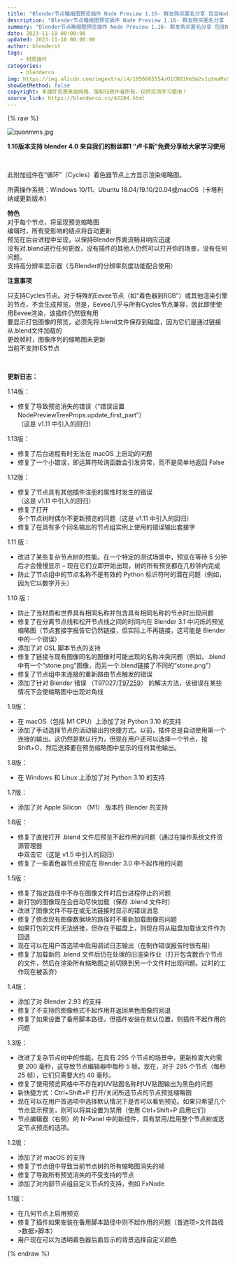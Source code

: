 ```yaml
---
title: "Blender节点略缩图预览插件 Node Preview 1.16- 群友购买匿名分享 包含Node Preview1.14  NodePreview"
description: "Blender节点略缩图预览插件 Node Preview 1.16- 群友购买匿名分享 包含Node Preview1.14  NodePreview"
summary: "Blender节点略缩图预览插件 Node Preview 1.16- 群友购买匿名分享 包含Node Preview1.14  NodePreview"
date: 2023-11-18 00:00:00
updated: 2023-11-18 00:00:00
author: blenderit
tags: 
    - 材质插件
categories:
    - blenderco
img: https://img.alicdn.com/imgextra/i4/1856665554/O1CN01VmSm2v1qtmaMxCjXq_!!1856665554.jpg
showGetMethod: false
copyright: 本插件资源来自网络，版权归原作者所有，仅供交流学习使用！
source_link: https://blenderco.cn/42204.html
---
```


{% raw %}
<p><img class="aligncenter" src="https://img.alicdn.com/imgextra/i4/1856665554/O1CN01VmSm2v1qtmaMxCjXq_!!1856665554.jpg" alt="quanmms.jpg"></p><p><strong>1.16版本支持 blender 4.0 来自我们的粉丝群1 “卢卡斯”免费分享给大家学习使用</strong></p><p> </p><p>此附加组件在“循环”（Cycles）着色器节点上方显示渲染缩略图。</p><div class="code-block code-block-1"></div><p>所需操作系统：Windows 10/11、Ubuntu 18.04/19.10/20.04或macOS（卡塔利纳或更新版本）</p><p><strong>特色</strong><br>
对于每个节点，将呈现预览缩略图<br>
编辑时，所有受影响的结点将自动更新<br>
预览在后台进程中呈现，以保持Blender界面流畅且响应迅速<br>
没有对.blend进行任何更改，没有插件的其他人仍然可以打开你的场景，没有任何问题。<br>
支持高分辨率显示器（与Blender的分辨率刻度功能配合使用）</p><p><strong>注意事项</strong></p><p>只支持Cycles节点。对于特殊的Eevee节点（如“着色器到RGB”）或其他渲染引擎的节点，不会生成预览。但是，Eevee几乎与所有Cycles节点兼容，因此即使使用Eevee渲染，该插件仍然很有用<br>
要显示打包图像的预览，必须先将.blend文件保存到磁盘，因为它们是通过链接从.blend文件加载的<br>
更改帧时，图像序列的缩略图未更新<br>
当前不支持IES节点</p><p> </p><p><strong>更新日志：</strong></p><p>1.14版：</p><ul>
<li>修复了导致预览消失的错误（“错误设置 NodePreviewTreeProps.update_first_part”）<br>
（这是 v1.11 中引入的回归）</li>
</ul><p>1.13版：</p><ul>
<li>修复了后台进程有时无法在 macOS 上启动的问题</li>
<li>修复了一个小错误，即运算符轮询函数会引发异常，而不是简单地返回 False</li>
</ul><p>1.12版：</p><ul>
<li>修复了节点具有其他插件注册的属性时发生的错误<br>
（这是 v1.11 中引入的回归）</li>
<li>修复了打开<br>
多个节点树时偶尔不更新预览的问题（这是 v1.11 中引入的回归）</li>
<li>修复了在具有多个同名输出的节点组实例上使用的错误输出套接字</li>
</ul><p>1.11 版：</p><ul>
<li>改进了某些复杂节点树的性能。在一个特定的测试场景中，预览在等待 5 分钟后才会慢慢显示 – 现在它们立即开始出现，树的所有预览都在几秒钟内完成</li>
<li>防止了节点组中的节点名称不是有效的 Python 标识符时的潜在问题（例如，因为它以数字开头）</li>
</ul><p>1.10 版：</p><ul>
<li>防止了当材质和世界具有相同名称并包含具有相同名称的节点时出现问题</li>
<li>修复了在分离节点线和松开节点线之间的时间内在 Blender 3.1 中闪烁的预览缩略图（节点套接字报告它仍然链接，但实际上不再链接，这可能是 Blender 中的一个错误）</li>
<li>添加了对 OSL 脚本节点的支持</li>
<li>修复了链接与现有图像同名的图像时可能出现的名称冲突问题（例如，.blend中有一个“stone.png”图像，而另一个.blend链接了不同的“stone.png”）</li>
<li>修复了节点组中未连接的重新路由节点触发的错误</li>
<li>添加了针对 Blender 错误 （T97027/<a href="https://developer.blender.org/T97259" target="_blank" rel="noopener">T97259</a>） 的解决方法，该错误在某些情况下会使缩略图中出现对角线</li>
</ul><p>1.9版：</p><ul>
<li>在 macOS（包括 M1 CPU）上添加了对 Python 3.10 的支持</li>
<li>添加了手动选择节点的活动输出的快捷方式。以前，插件总是自动使用第一个连接的输出。这仍然是默认行为，但现在用户还可以选择一个节点，按 Shift+O，然后选择要在预览缩略图中显示的任何其他输出。</li>
</ul><p>1.8版：</p><ul>
<li>在 Windows 和 Linux 上添加了对 Python 3.10 的支持</li>
</ul><p>1.7版：</p><ul>
<li>添加了对 Apple Silicon （M1） 版本的 Blender 的支持</li>
</ul><p>1.6版：</p><ul>
<li>修复了直接打开 .blend 文件后预览不起作用的问题（通过在操作系统文件资源管理器<br>
中双击它（这是 v1.5 中引入的回归）</li>
<li>修复了一些着色器节点预览在 Blender 3.0 中不起作用的问题</li>
</ul><p>1.5版：</p><ul>
<li>修复了指定路径中不存在图像文件时后台进程停止的问题</li>
<li>新打包的图像现在会自动尽快加载（保存 .blend 文件时）</li>
<li>改进了图像文件不存在或无法链接时显示的错误消息</li>
<li>修复了修改现有图像数据块的路径时不重新加载图像的问题</li>
<li>如果打包的文件无法链接，但存在于磁盘上，则现在将从磁盘加载该文件作为回退</li>
<li>现在可以在用户首选项中启用调试日志输出（在制作错误报告时很有用）</li>
<li>修复了加载新的 .blend 文件后仍在处理的旧渲染作业（打开包含数百个节点的文件，然后在渲染所有缩略图之前切换到另一个文件时出现问题。过时的工作现在被丢弃）</li>
</ul><p>1.4版：</p><ul>
<li>添加了对 Blender 2.93 的支持</li>
<li>修复了不支持的图像格式不起作用并返回黑色图像的回退</li>
<li>修复了如果设置了备用脚本路径，但插件安装在默认位置，则插件不起作用的问题</li>
</ul><p>1.3版：</p><ul>
<li>改进了复杂节点树中的性能。在具有 295 个节点的场景中，更新检查大约需要 200 毫秒，这导致节点编辑器中每秒 5 帧。现在，对于 295 个节点（每秒 25 帧），它们只需要大约 40 毫秒。</li>
<li>修复了使用预览网格中不存在的UV贴图名称时UV贴图输出为黑色的问题</li>
<li>新快捷方式：Ctrl+Shift+P 打开/关闭所选节点的节点预览缩略图</li>
<li>现在可以在用户首选项中选择默认情况下是否可以看到预览。如果只希望几个节点显示预览，则可以将其设置为禁用（使用 Ctrl+Shift+P 启用它们）</li>
<li>节点编辑器（右侧）的 N-Panel 中的新控件，具有禁用/启用整个节点树或选定节点预览的选项。</li>
</ul><p>1.2版：</p><ul>
<li>添加了对 macOS 的支持</li>
<li>修复了节点组中导致当前节点树的所有缩略图消失的帧</li>
<li>修复了导致所有预览消失的不受支持的节点</li>
<li>添加了对内部节点组自定义节点的支持，例如 FxNode</li>
</ul><p>1.1版：</p><ul>
<li>在几何节点上启用预览</li>
<li>修复了插件如果安装在备用脚本路径中则不起作用的问题（首选项&gt;文件路径&gt;数据&gt;脚本）</li>
<li>用户现在可以为透明着色器后面显示的背景选择自定义颜色</li>
</ul>
<div style="display: none">blenderco</div>
{% endraw %}